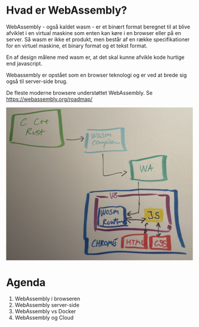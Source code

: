 # Hvad er WebAssembly?

WebAssembly - også kaldet wasm - er et binært format beregnet til at blive afviklet i en virtual maskine som enten kan køre i en browser eller på en server. Så wasm er ikke et produkt, men består af en række specifikationer for en virtuel maskine, et binary format og et tekst format.

En af design målene med wasm er, at det skal kunne afvikle kode hurtige end javascript.

Webassembly er opstået som en browser teknologi og er ved at brede sig også til server-side brug.

De fleste moderne browsere understøttet WebAssembly. Se https://webassembly.org/roadmap/

![browser](./images/browser.jpg)

# Agenda

1. WebAssembly i browseren
2. WebAssembly server-side
3. WebAssembly vs Docker
4. WebAssembly og Cloud
